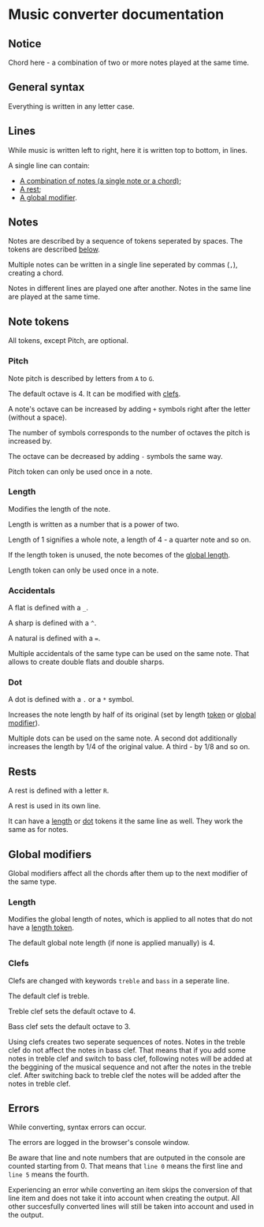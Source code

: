 
# Music converter documentation

## Notice

Chord here - a combination of two or more notes played at the same time.

## General syntax

Everything is written in any letter case.

## Lines

While music is written left to right, here it is written top to bottom, in lines.

A single line can contain:
- [A combination of notes (a single note or a chord)](#notes);
- [A rest](#rests);
- [A global modifier](#global-modifiers).

## Notes

Notes are described by a sequence of tokens seperated by spaces. The tokens are described [below](#note-tokens).

Multiple notes can be written in a single line seperated by commas (`,`), creating a chord.

Notes in different lines are played one after another. Notes in the same line are played at the same time.

## Note tokens

All tokens, except Pitch, are optional.

### Pitch

Note pitch is described by letters from `A` to `G`.

The default octave is 4. It can be modified with [clefs](#clefs).

A note's octave can be increased by adding `+` symbols right after the letter (without a space).

The number of symbols corresponds to the number of octaves the pitch is increased by.

The octave can be decreased by adding `-` symbols the same way.

Pitch token can only be used once in a note.

### Length

Modifies the length of the note.

Length is written as a number that is a power of two.

Length of 1 signifies a whole note, a length of 4 - a quarter note and so on.

If the length token is unused, the note becomes of the [global length](#length-1).

Length token can only be used once in a note.

### Accidentals

A flat is defined with a `_`.

A sharp is defined with a `^`.

A natural is defined with a `=`.

Multiple accidentals of the same type can be used on the same note. That allows to create double flats and double sharps.

### Dot

A dot is defined with a `.` or a `*` symbol.

Increases the note length by half of its original (set by length [token](#length) or [global modifier](#length-1)).

Multiple dots can be used on the same note. A second dot additionally increases the length by 1/4 of the original value. A third - by 1/8 and so on.

## Rests

A rest is defined with a letter `R`.

A rest is used in its own line.

It can have a [length](#length) or [dot](#dot) tokens it the same line as well. They work the same as for notes.

## Global modifiers

Global modifiers affect all the chords after them up to the next modifier of the same type.

### Length

Modifies the global length of notes, which is applied to all notes that do not have a [length token](#length).

The default global note length (if none is applied manually) is 4.

### Clefs

Clefs are changed with keywords `treble` and `bass` in a seperate line.

The default clef is treble.

Treble clef sets the default octave to 4.

Bass clef sets the default octave to 3.

Using clefs creates two seperate sequences of notes. Notes in the treble clef do not affect the notes in bass clef. That means that if you add some notes in treble clef and switch to bass clef, following notes will be added at the beggining of the musical sequence and not after the notes in the treble clef. After switching back to treble clef the notes will be added after the notes in treble clef.

## Errors

While converting, syntax errors can occur.

The errors are logged in the browser's console window.

Be aware that line and note numbers that are outputed in the console are counted starting from 0. That means that `line 0` means the first line and `line 5` means the fourth.

Experiencing an error while converting an item skips the conversion of that line item and does not take it into account when creating the output. All other succesfully converted lines will still be taken into account and used in the output.